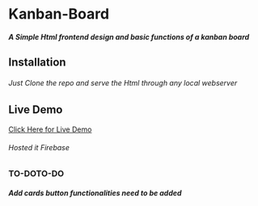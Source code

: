 # Kanban-Board 
##### A Simple Html frontend design and basic functions of a kanban board
## Installation
###### Just Clone the repo and serve the Html through any local webserver
## Live Demo
[Click Here for Live Demo](https://kanban-4384c.web.app "Click Here for Live Demo")
###### Hosted it Firebase
### TO-DOTO-DO
##### Add cards button functionalities need to be added
